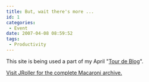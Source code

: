```yaml
---
title: But, wait there's more ...
id: 1
categories:
 - Event
date: 2007-04-08 08:59:52
tags:
 - Productivity
---
```


This site is being used a part of my April "[Tour de Blog](http://jroller.com/page/TedHusted?entry=blog_tour_spb "Tour de Blog")".

[Visit JRoller for the complete Macaroni archive.](http://jroller.com/page/TedHusted "Visit JRoller for the complete Macaroni archive.")